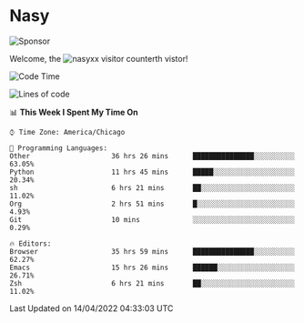 # Nasy

<!--
<p align="center">
<img height="200" src="https://github-readme-stats.vercel.app/api?username=nasyxx&count_private=true&show_icons=true&theme=dracula&include_all_commits=true"/>
<img height="200" src="https://github-readme-stats.vercel.app/api/top-langs/?username=nasyxx&theme=dracula&hide=html,jupyter+notebook&count_private=true&show_icons=true"/>
</p>

  
----------------
-->

![Sponsor](https://img.shields.io/static/v1.svg?label=Sponsor&message=%E2%9D%A4&logo=GitHub&style=flat&color=pink)
 
Welcome, the ![nasyxx visitor counter](https://count.getloli.com/get/@nasyxx?theme=rule34)th vistor!
 
<!--START_SECTION:waka-->
![Code Time](http://img.shields.io/badge/Code%20Time-2%2C231%20hrs%2040%20mins-blue)

![Lines of code](https://img.shields.io/badge/From%20Hello%20World%20I%27ve%20Written-5%20Million%20lines%20of%20code-blue)

📊 **This Week I Spent My Time On** 

```text
⌚︎ Time Zone: America/Chicago

💬 Programming Languages: 
Other                    36 hrs 26 mins      ███████████████░░░░░░░░░░   63.05% 
Python                   11 hrs 45 mins      █████░░░░░░░░░░░░░░░░░░░░   20.34% 
sh                       6 hrs 21 mins       ██░░░░░░░░░░░░░░░░░░░░░░░   11.02% 
Org                      2 hrs 51 mins       █░░░░░░░░░░░░░░░░░░░░░░░░   4.93% 
Git                      10 mins             ░░░░░░░░░░░░░░░░░░░░░░░░░   0.29%

🔥 Editors: 
Browser                  35 hrs 59 mins      ███████████████░░░░░░░░░░   62.27% 
Emacs                    15 hrs 26 mins      ██████░░░░░░░░░░░░░░░░░░░   26.71% 
Zsh                      6 hrs 21 mins       ██░░░░░░░░░░░░░░░░░░░░░░░   11.02%

```


 Last Updated on 14/04/2022 04:33:03 UTC
<!--END_SECTION:waka-->

<!-- ![visitors](https://visitor-badge.laobi.icu/badge?page_id=nasyxx.nasyxx) -->
